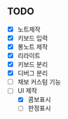 ## TODO

- [x] 노트제작  
- [x] 키보드 입력  
- [x] 롱노트 제작  
- [x] 리라이트  
- [x] 키보드 분리
- [x] 디버그 분리
- [ ] 채보 커스텀 기능
- [ ] UI 제작
  - [x] 콤보표시
  - [ ] 판정표시